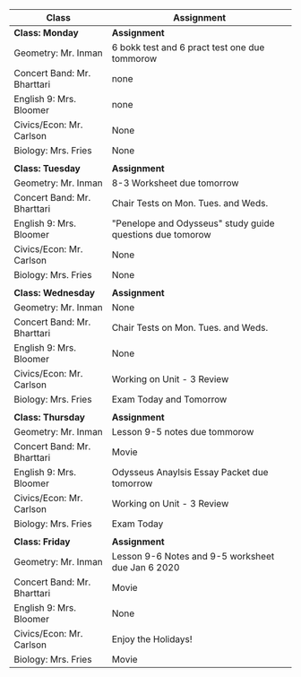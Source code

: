 |Class                        |Assignment                                                  |
|-----------------------------|------------------------------------------------------------|
|**Class: Monday**            |**Assignment**                                              |
| Geometry: Mr. Inman         | 6 bokk test and 6 pract test one  due tommorow                                     |
| Concert Band: Mr. Bharttari | none                        |
| English 9: Mrs. Bloomer     | none   |
| Civics/Econ: Mr. Carlson    | None                                                       |
| Biology: Mrs. Fries         | None                                                       |
|                             |                                                            |
|**Class: Tuesday**           |**Assignment**                                              |
| Geometry: Mr. Inman         | 8-3 Worksheet due tomorrow                                 |
| Concert Band: Mr. Bharttari | Chair Tests on Mon. Tues. and Weds.                        |
| English 9: Mrs. Bloomer     | "Penelope and Odysseus" study guide questions due tomorow  |
| Civics/Econ: Mr. Carlson    | None                                                       |
| Biology: Mrs. Fries         | None                                                       |
|                             |                                                            |
|**Class: Wednesday**         |**Assignment**                                              |
| Geometry: Mr. Inman         | None                                                       |
| Concert Band: Mr. Bharttari | Chair Tests on Mon. Tues. and Weds.                        |
| English 9: Mrs. Bloomer     | None                                                       |
| Civics/Econ: Mr. Carlson    | Working on Unit - 3 Review                                 |
| Biology: Mrs. Fries         | Exam Today and Tomorrow                                    |
|                             |                                                            |
|**Class: Thursday**          |**Assignment**                                              |
| Geometry: Mr. Inman         | Lesson 9-5 notes due tommorow                              |
| Concert Band: Mr. Bharttari | Movie                                                      |
| English 9: Mrs. Bloomer     | Odysseus Anaylsis Essay Packet due tomorrow                |
| Civics/Econ: Mr. Carlson    | Working on Unit - 3 Review                                 |
| Biology: Mrs. Fries         | Exam Today                                                 |
|                             |                                                            |
|**Class: Friday**            |**Assignment**                                              |
| Geometry: Mr. Inman         | Lesson 9-6 Notes and 9-5 worksheet due Jan 6 2020          |
| Concert Band: Mr. Bharttari | Movie                                                      |
| English 9: Mrs. Bloomer     | None                                                       |
| Civics/Econ: Mr. Carlson    | Enjoy the Holidays!                                        |
| Biology: Mrs. Fries         | Movie                                                      |
